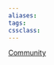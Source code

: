 ```yaml
---
aliases:
tags: 
cssclass:
---
```


[Community](https://community.linkingyourthinking.com/s/lyt-9/)
	

